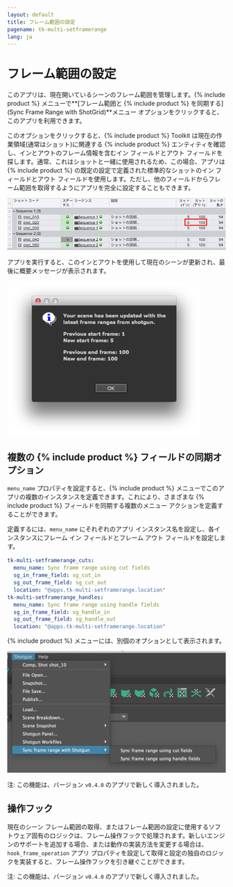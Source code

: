 ```yaml
---
layout: default
title: フレーム範囲の設定
pagename: tk-multi-setframerange
lang: ja
---
```


# フレーム範囲の設定

このアプリは、現在開いているシーンのフレーム範囲を管理します。{% include product %} メニューで**[フレーム範囲と {% include product %} を同期する](Sync Frame Range with ShotGrid)**メニュー オプションをクリックすると、このアプリを利用できます。

このオプションをクリックすると、{% include product %} Toolkit は現在の作業領域(通常はショット)に関連する {% include product %} エンティティを確認し、インとアウトのフレーム情報を含むイン フィールドとアウト フィールドを探します。通常、これはショットと一緒に使用されるため、この場合、アプリは {% include product %} の既定の設定で定義された標準的なショットのイン フィールドとアウト フィールドを使用します。ただし、他のフィールドからフレーム範囲を取得するようにアプリを完全に設定することもできます。

![{% include product %}](../images/apps/multi-setframerange-shotgun.png)

アプリを実行すると、このインとアウトを使用して現在のシーンが更新され、最後に概要メッセージが表示されます。

![Nuke](../images/apps/multi-setframerange-nuke.png)

## 複数の {% include product %} フィールドの同期オプション

`menu_name` プロパティを設定すると、{% include product %} メニューでこのアプリの複数のインスタンスを定義できます。これにより、さまざまな {% include product %} フィールドを同期する複数のメニュー アクションを定義することができます。

定義するには、`menu_name` にそれぞれのアプリ インスタンス名を設定し、各インスタンスにフレーム イン フィールドとフレーム アウト フィールドを設定します。

```yaml
tk-multi-setframerange_cuts:
  menu_name: Sync frame range using cut fields
  sg_in_frame_field: sg_cut_in
  sg_out_frame_field: sg_cut_out
  location: "@apps.tk-multi-setframerange.location"
tk-multi-setframerange_handles:
  menu_name: Sync frame range using handle fields
  sg_in_frame_field: sg_handle_in
  sg_out_frame_field: sg_handle_out
  location: "@apps.tk-multi-setframerange.location"
```
{% include product %} メニューには、別個のオプションとして表示されます。

![複数インスタンス](../images/apps/multi-setframerange-multiple_instances.png)

注: この機能は、バージョン `v0.4.0` のアプリで新しく導入されました。

## 操作フック

現在のシーン フレーム範囲の取得、またはフレーム範囲の設定に使用するソフトウェア固有のロジックは、フレーム操作フックで処理されます。新しいエンジンのサポートを追加する場合、または動作の実装方法を変更する場合は、`hook_frame_operation` アプリ プロパティを設定して取得と設定の独自のロジックを実装すると、フレーム操作フックを引き継ぐことができます。

注: この機能は、バージョン `v0.4.0` のアプリで新しく導入されました。